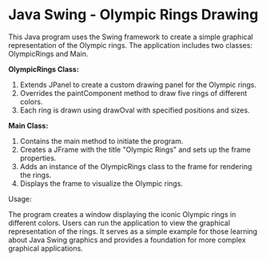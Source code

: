 # Java Swing - Olympic Rings Drawing

This Java program uses the Swing framework to create a simple graphical representation of the Olympic rings. The application includes two classes: OlympicRings and Main.

**OlympicRings Class:**

1) Extends JPanel to create a custom drawing panel for the Olympic rings.
2) Overrides the paintComponent method to draw five rings of different colors.
3) Each ring is drawn using drawOval with specified positions and sizes.

**Main Class:**

1) Contains the main method to initiate the program.
2) Creates a JFrame with the title "Olympic Rings" and sets up the frame properties.
3) Adds an instance of the OlympicRings class to the frame for rendering the rings.
4) Displays the frame to visualize the Olympic rings.

Usage:

The program creates a window displaying the iconic Olympic rings in different colors. Users can run the application to view the graphical representation of the rings. It serves as a simple example for those learning about Java Swing graphics and provides a foundation for more complex graphical applications.
